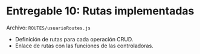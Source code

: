# Entregable 10: Rutas implementadas

Archivo: `ROUTES/usuarioRoutes.js`

- Definición de rutas para cada operación CRUD.
- Enlace de rutas con las funciones de las controladoras.
